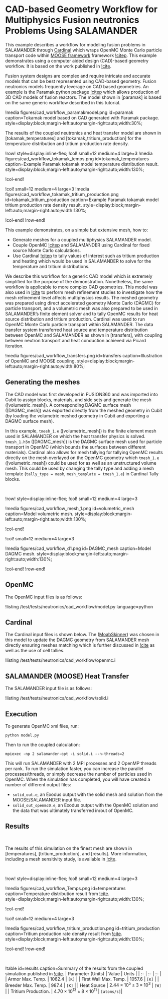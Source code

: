 # CAD-based Geometry Workflow for Multiphysics Fusion neutronics Problems Using SALAMANDER

This example describes a workflow for modeling fusion problems in SALAMANDER through [Cardinal](https://cardinal.cels.anl.gov/) which wraps OpenMC Monte Carlo particle transport code within [MOOSE framework](https://mooseframework.inl.gov) framework [!citep](giudicelli2024moose). This example demonstrates using a computer aided design (CAD)-based geometry workflow. It is based on the work published in [!cite](Eltawila2024PBNC).

Fusion system designs are complex and require intricate and accurate models that can be best represented using CAD-based geometry. Fusion neutronics models frequently leverage on CAD based geometries. An example is the Paramak python package [!citep](shimwell2021paramak) which allows production of 3D CAD models of fusion reactors. The model shown in [paramak] is based on the same generic workflow described in this tutorial.

!media figures/cad_workflow_paramakmodel.png
  id=paramak
  caption=Tokamak model based on CAD generated with Paramak package.
  style=display:block;margin-left:auto;margin-right:auto;width:30%;

The results of the coupled neutronics and heat transfer model are shown in [tokamak_temperatures] and [tokamak_tritium_production] for the temperature distribution and tritium production rate density.

!row! style=display:inline-flex;
!col! small=12 medium=4 large=3
!media figures/cad_workflow_tokamak_temps.png
  id=tokamak_temperatures
  caption=Example Paramak tokamak model temperature distribution result.
  style=display:block;margin-left:auto;margin-right:auto;width:130%;

!col-end!

!col! small=12 medium=4 large=3
!media figures/cad_workflow_tokamak_tritium_production.png
  id=tokamak_tritium_production
  caption=Example Paramak tokamak model tritium production rate density result.
  style=display:block;margin-left:auto;margin-right:auto;width:130%;

!col-end!
!row-end!

This example demonstrates, on a simple but extensive mesh, how to:

- Generate meshes for a coupled multiphysics SALAMANDER model.
- Couple OpenMC [!citep](openmc) and SALAMANDER using Cardinal for fixed source Monte Carlo calculations.
- Use Cardinal [!citep](novak2022_cardinal) to tally values of interest such as tritium production and heating which would be used in SALAMANDER to solve for the temperature and tritium distributions.

We describe this workflow for a generic CAD model which is extremely simplified for the purpose of the demonstration. Nonetheless, the same workflow is applicable to more complex CAD geometries. This model was also used in [!cite](Eltawila2024PBNC) to perform mesh refinement studies to investigate how the mesh refinement level affects multiphysics results. The meshed geometry was prepared using direct accelerated geometry Monte Carlo (DAGMC) for particle transport, and a volumetric mesh was also prepared to be used in SALAMANDER’s finite element solver and to tally OpenMC results for heat source distribution and tritium production. Cardinal was used to run OpenMC Monte Carlo particle transport within SALAMANDER. The data transfer system transferred heat source and temperature distribution between OpenMC and SALAMANDER as shown in [transfers], with coupling between neutron transport and heat conduction achieved via Picard iteration.

!media figures/cad_workflow_transfers.png
  id=transfers
  caption=Illustration of OpenMC and MOOSE coupling.
  style=display:block;margin-left:auto;margin-right:auto;width:80%;

## Generating the meshes

The CAD model was first developed in FUSION360 and was imported into Cubit to assign blocks, materials, and side sets and generate the mesh ([volumetric_mesh]). A corresponding DAGMC surface mesh ([DAGMC_mesh]) was exported directly from the meshed geometry in Cubit (by loading the volumetric meshed geometry in Cubit and exporting a DAGMC surface mesh).

In this example, `tmesh_1.e` ([volumetric_mesh]) is the finite element mesh used in SALAMANDER on which the heat transfer physics is solved. `tmesh_1.h5m` ([DAGMC_mesh]) is the DAGMC surface mesh used for particle transport in OpenMC (which bounds the surfaces between different materials). Cardinal also allows for mesh tallying for tallying OpenMC results directly on the mesh overlayed on the OpenMC geometry which `tmesh_1.e` ([volumetric_mesh]) could be used for as well as an unstructured volume mesh. This could be used by changing the tally type and adding a mesh template (`tally_type = mesh`, `mesh_template = tmesh_1.e`) in Cardinal Tally blocks.

&nbsp;

!row! style=display:inline-flex;
!col! small=12 medium=4 large=3

!media figures/cad_workflow_mesh_1.png
  id=volumetric_mesh
  caption=Model volumetric mesh.
  style=display:block;margin-left:auto;margin-right:auto;width:130%;

!col-end!

!col! small=12 medium=4 large=3

!media figures/cad_workflow_d1.png
  id=DAGMC_mesh
  caption=Model DAGMC mesh.
  style=display:block;margin-left:auto;margin-right:auto;width:130%;

!col-end!
!row-end!

## OpenMC

The OpenMC input files is as follows:

!listing /test/tests/neutronics/cad_workflow/model.py language=python

## Cardinal

The Cardinal input files is shown below. The ([MoabSkinner](https://cardinal.cels.anl.gov/source/userobjects/MoabSkinner.html)) was chosen in this model to update the DAGMC geometry from SALAMANDER mesh directly ensuring meshes matching which is further discussed in [!cite](Eltawila2024PBNC) as well as the use of cell tallies.

!listing /test/tests/neutronics/cad_workflow/openmc.i

## SALAMANDER (MOOSE) Heat Transfer

The SALAMANDER input file is as follows:

!listing /test/tests/neutronics/cad_workflow/solid.i

## Execution

To generate OpenMC xml files, run:

```
python model.py
```

Then to run the coupled calculation:

```
mpiexec -np 2 salamander-opt -i solid.i --n-threads=2
```

This will run SALAMANDER with 2 MPI processes and 2 OpenMP threads per rank. To run the simulation faster, you can increase the parallel processes/threads, or simply decrease the number of particles used in OpenMC. When the simulation has completed, you will have created a number of different output files:

- `solid_out.e`, an Exodus output with the solid mesh and solution from the MOOSE/SALAMANDER input file.
- `solid_out_openmc0.e`, an Exodus output with the OpenMC solution and the data that was ultimately transferred in/out of OpenMC.

## Results

&nbsp;

The results of this simulation on the finest mesh are shown in [temperatures], [tritium_production], and [results]. More information, including a mesh sensitivity study, is available in [!cite](Eltawila2024PBNC).

&nbsp;

!row! style=display:inline-flex;
!col! small=12 medium=4 large=3

!media figures/cad_workflow_Temps.png
  id=temperatures
  caption=Temperature distribution result from [!cite](Eltawila2024PBNC).
  style=display:block;margin-left:auto;margin-right:auto;width:130%;

!col-end!

!col! small=12 medium=4 large=3

!media figures/cad_workflow_tritium_production.png
  id=tritium_production
  caption=Tritium production rate density result from [!cite](Eltawila2024PBNC).
  style=display:block;margin-left:auto;margin-right:auto;width:130%;

!col-end!
!row-end!

&nbsp;

!table id=results caption=Summary of the results from the coupled simulation published in [!cite](Eltawila2024PBNC).
| Parameter (Units) | Value | Units |
| :- | :- | :- |
| Armor Max. Temp.          | $1062.4$                                   | `[K]`      |
| First Wall Max. Temp.     | $1057.6$                                   | `[K]`      |
| Breeder Max. Temp.        | $987.4$                                    | `[K]`      |
| Heat Source               | $2.44 \times 10^5 \pm 3 \times 10^3$       | `[W]`      |
| Tritium Production.       | $4.70 \times 10^{13} \pm 8 \times 10^{11}$ | `[atoms/s]`|

&nbsp;
